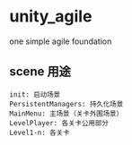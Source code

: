 # unity_agile
one simple agile foundation

## scene 用途
    init: 启动场景 
    PersistentManagers: 持久化场景 
    MainMenu: 主场景（关卡外围场景） 
    LevelPlayer: 各关卡公用部分 
    Level1-n: 各关卡 
